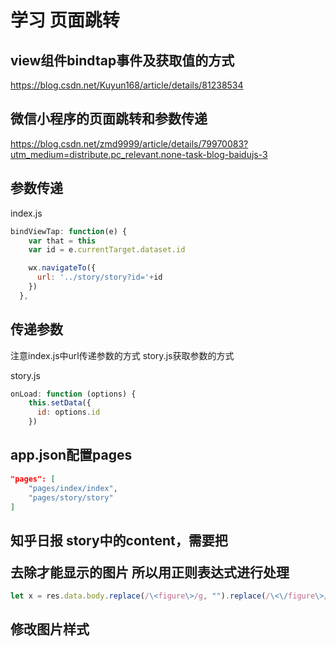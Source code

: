 学习 页面跳转
==============
view组件bindtap事件及获取值的方式
-------------------------------
https://blog.csdn.net/Kuyun168/article/details/81238534

微信小程序的页面跳转和参数传递
---------------------------
https://blog.csdn.net/zmd9999/article/details/79970083?utm_medium=distribute.pc_relevant.none-task-blog-baidujs-3


参数传递
-------
index.js

```js
bindViewTap: function(e) {
    var that = this
    var id = e.currentTarget.dataset.id

    wx.navigateTo({
      url: '../story/story?id='+id
    })
  },
```

传递参数
-------
注意index.js中url传递参数的方式
story.js获取参数的方式

story.js

```js
onLoad: function (options) {
    this.setData({
      id: options.id
    })
```

app.json配置pages
-----------------
```json
"pages": [
    "pages/index/index",
    "pages/story/story"
]
```

知乎日报 story中的content，需要把<figure></figure>去除才能显示<img>的图片
所以用正则表达式进行处理
----------------------

```js
let x = res.data.body.replace(/\<figure\>/g, "").replace(/\<\/figure\>/g, "")
```

修改图片样式
-----------
